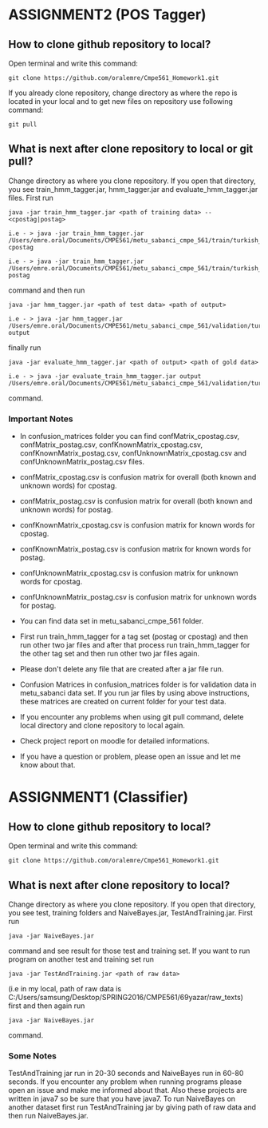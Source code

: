 # ASSIGNMENT2 (POS Tagger)

## How to clone github repository to local?

Open terminal and write this command:

    git clone https://github.com/oralemre/Cmpe561_Homework1.git
    
If you already clone repository, change directory as where the repo is located in your local and to get new files on repository use following command:

    git pull
    
## What is next after clone repository to local or git pull?
 
Change directory as where you clone repository. If you open that directory, you see train_hmm_tagger.jar, hmm_tagger.jar and evaluate_hmm_tagger.jar files. First run 
 
    java -jar train_hmm_tagger.jar <path of training data> -- <cpostag|postag>
    
    i.e - > java -jar train_hmm_tagger.jar /Users/emre.oral/Documents/CMPE561/metu_sabanci_cmpe_561/train/turkish_metu_sabanci_train.conll cpostag
    
    i.e - > java -jar train_hmm_tagger.jar /Users/emre.oral/Documents/CMPE561/metu_sabanci_cmpe_561/train/turkish_metu_sabanci_train.conll postag
 
command and then run 

    java -jar hmm_tagger.jar <path of test data> <path of output>
    
    i.e - > java -jar hmm_tagger.jar /Users/emre.oral/Documents/CMPE561/metu_sabanci_cmpe_561/validation/turkish_metu_sabanci_val.conll output
    
finally run

    java -jar evaluate_hmm_tagger.jar <path of output> <path of gold data>
    
    i.e - > java -jar evaluate_train_hmm_tagger.jar output /Users/emre.oral/Documents/CMPE561/metu_sabanci_cmpe_561/validation/turkish_metu_sabanci_val.conll 

command.

### Important Notes

* In confusion_matrices folder you can find confMatrix_cpostag.csv, confMatrix_postag.csv, confKnownMatrix_cpostag.csv, confKnownMatrix_postag.csv, confUnknownMatrix_cpostag.csv and confUnknownMatrix_postag.csv files.

* confMatrix_cpostag.csv is confusion matrix for overall (both known and unknown words) for cpostag.

* confMatrix_postag.csv is confusion matrix for overall (both known and unknown words) for postag.

* confKnownMatrix_cpostag.csv is confusion matrix for known words for cpostag.

* confKnownMatrix_postag.csv is confusion matrix for known words for postag.

* confUnknownMatrix_cpostag.csv is confusion matrix for unknown words for cpostag.

* confUnknownMatrix_postag.csv is confusion matrix for unknown words for postag.
 
* You can find data set in metu_sabanci_cmpe_561 folder.

* First run train_hmm_tagger for a tag set (postag or cpostag) and then run other two jar files and after that process run train_hmm_tagger for the other tag set and then run other two jar files again.
 
* Please don't delete any file that are created after a jar file run.

* Confusion Matrices in confusion_matrices folder is for validation data in metu_sabanci data set. If you run jar files by using above instructions, these matrices are created on current folder for your test data.

* If you encounter any problems when using git pull command, delete local directory and clone repository to local again.
 
* Check project report on moodle for detailed informations.

* If you have a question or problem, please open an issue and let me know about that.

# ASSIGNMENT1 (Classifier)

## How to clone github repository to local?

Open terminal and write this command:

    git clone https://github.com/oralemre/Cmpe561_Homework1.git

## What is next after clone repository to local?
 
Change directory as where you clone repository. If you open that directory, you see test, training folders and  NaiveBayes.jar, TestAndTraining.jar. First run 
 
    java -jar NaiveBayes.jar
 
command and see result for those test and training set. If you want to run program on another test and training set run

    java -jar TestAndTraining.jar <path of raw data> 

(i.e in my local, path of raw data is C:/Users/samsung/Desktop/SPRING2016/CMPE561/69yazar/raw_texts)    
first and then again run 

    java -jar NaiveBayes.jar
    
command.

### Some Notes

TestAndTraining jar run in 20-30 seconds and NaiveBayes run in 60-80 seconds. If you encounter any problem when running programs please open an issue and make me informed about that. Also these projects are written in java7 so be sure that you have java7. To run NaiveBayes on another dataset first run TestAndTraining jar by giving path of raw data and then run NaiveBayes.jar.








